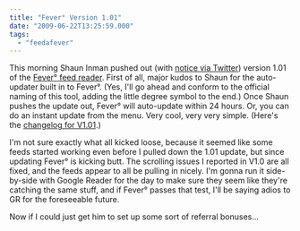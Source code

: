 ```yaml
---
title: "Fever° Version 1.01"
date: "2009-06-22T13:25:59.000"
tags: 
  - "feedafever"
---
```


This morning Shaun Inman pushed out (with [notice via Twitter](http://twitter.com/shauninman/statuses/2278304910)) version 1.01 of the [Fever° feed reader](http://feedafever.com). First of all, major kudos to Shaun for the auto-updater built in to Fever°. (Yes, I'll go ahead and conform to the official naming of this tool, adding the little degree symbol to the end.) Once Shaun pushes the update out, Fever° will auto-update within 24 hours. Or, you can do an instant update from the menu. Very cool, very very simple. (Here's the [changelog for V1.01](http://feedafever.com/todone.txt).)

I'm not sure exactly what all kicked loose, because it seemed like some feeds started working even before I pulled down the 1.01 update, but since updating Fever° is kicking butt. The scrolling issues I reported in V1.0 are all fixed, and the feeds appear to all be pulling in nicely. I'm gonna run it side-by-side with Google Reader for the day to make sure they seem like they're catching the same stuff, and if Fever° passes that test, I'll be saying adios to GR for the foreseeable future.

Now if I could just get him to set up some sort of referral bonuses...
